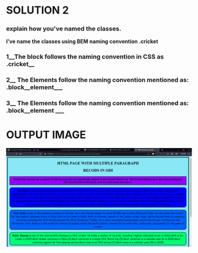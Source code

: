  # SOLUTION 2 
 ### explain how you've named the classes.

 **I've name the classes using BEM naming convention .cricket**
 ### 1__The block follows the naming convention in CSS as .cricket__

 ### 2__ The Elements follow the naming convention mentioned as: .block__element___

 ### 3__ The Elements follow the naming convention mentioned as: .block__element ___

 # OUTPUT IMAGE
 ![BEM NAMING CONVENTION](image.png)